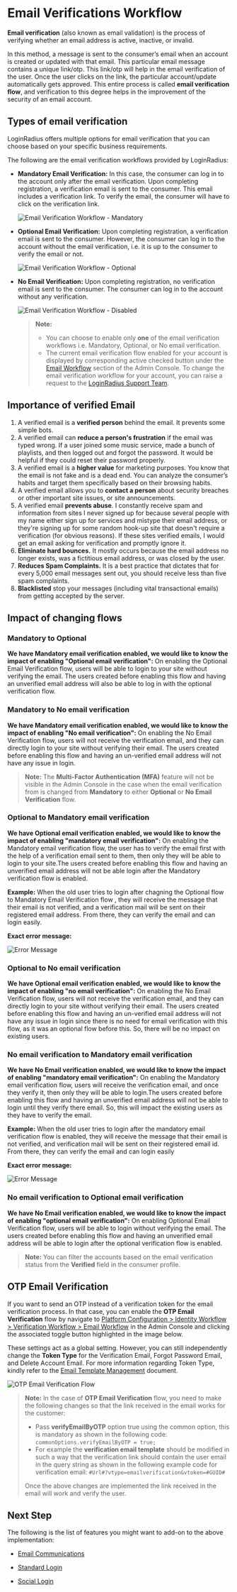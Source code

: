 # Email Verifications Workflow

**Email verification** (also known as email validation) is the process of verifying whether an email address is active, inactive, or invalid.

In this method, a message is sent to the consumer’s email when an account is created or updated with that email. This particular email message contains a unique link/otp. This link/otp will help in the email verification of the user. Once the user clicks on the link, the particular account/update automatically gets approved. This entire process is called **email verification flow**, and verification to this degree helps in the improvement of the security of an email account.

## Types of email verification

LoginRadius offers multiple options for email verification that you can choose based on your specific business requirements.

The following are the email verification workflows provided by LoginRadius:

- **Mandatory Email Verification:** In this case, the consumer can log in to the account only after the email verification. Upon completing registration, a verification email is sent to the consumer. This email includes a verification link. To verify the email, the consumer will have to click on the verification link.

  ![Email Verification Workflow - Mandatory](https://apidocs.lrcontent.com/images/VerificationFlow_1_114044749563ad6b43e2f550.14501129.png "Email Verification Workflow - Mandatory")

- **Optional Email Verification:** Upon completing registration, a verification email is sent to the consumer. However, the consumer can log in to the account without the email verification, i.e. it is up to the consumer to verify the email or not.

  ![Email Verification Workflow - Optional](https://apidocs.lrcontent.com/images/VerificationFlow_2_31724217863ad6da36708f8.92746901.png "Email Verification Workflow - Optional")

- **No Email Verification:** Upon completing registration, no verification email is sent to the consumer. The consumer can log in to the account without any verification.

  ![Email Verification Workflow - Disabled](https://apidocs.lrcontent.com/images/VerificationFlow_3_86508035163ad6f16649c91.37096891.png "Email Verification Workflow - Disabled")

  > **Note:**
  >
  > - You can choose to enable only **one** of the email verification workflows i.e. Mandatory, Optional, or No email verification.
  > - The current email verification flow enabled for your account is displayed by corresponding active checked button under the [Email Workflow](https://adminconsole.loginradius.com/platform-configuration/identity-workflow/verification-workflow/email-workflow) section of the Admin Console. To change the email verification workflow for your account, you can raise a request to the [LoginRadius Support Team](https://adminconsole.loginradius.com/support/tickets/open-a-new-ticket).

## Importance of verified Email

1.  A verified email is a **verified person** behind the email. It prevents some simple bots.
2.  A verified email can **reduce a person's frustration** if the email was typed wrong. If a user joined some music service, made a bunch of playlists, and then logged out and forgot the password. It would be helpful if they could reset their password properly.
3.  A verified email is a **higher value** for marketing purposes. You know that the email is not fake and is a dead end. You can analyze the consumer’s habits and target them specifically based on their browsing habits.
4.  A verified email allows you to **contact a person** about security breaches or other important site issues, or site announcements.
5.  A verified email **prevents abuse**. I constantly receive spam and information from sites I never signed up for because several people with my name either sign up for services and mistype their email address, or they're signing up for some random hook-up site that doesn't require a verification (for obvious reasons). If these sites verified emails, I would get an email asking for verification and promptly ignore it.
6.  **Eliminate hard bounces.** It mostly occurs because the email address no longer exists, was a fictitious email address, or was closed by the user.
7.  **Reduces Spam Complaints.** It is a best practice that dictates that for every 5,000 email messages sent out, you should receive less than five spam complaints.
8.  **Blacklisted** stop your messages (including vital transactional emails) from getting accepted by the server.

## Impact of changing flows

### Mandatory to Optional

**We have Mandatory email verification enabled, we would like to know the impact of enabling "Optional email verification":** On enabling the Optional Email Verification flow, users will be able to login to your site without verifying the email. The users created before enabling this flow and having an unverified email address will also be able to log in with the optional verification flow.

### Mandatory to No email verification

**We have Mandatory email verification enabled, we would like to know the impact of enabling "No email verification":** On enabling the No Email Verification flow, users will not receive the verification email, and they can directly login to your site without verifying their email. The users created before enabling this flow and having an un-verified email address will not have any issue in login.

> **Note:** The **Multi-Factor Authentication (MFA)** feature will not be visible in the Admin Console in the case when the email verification from is changed from **Mandatory** to either **Optional** or **No Email Verification** flow.

### Optional to Mandatory email verification

**We have Optional email verification enabled, we would like to know the impact of enabling "mandatory email verification":** On enabling the Mandatory email verification flow, the user has to verify the email first with the help of a verification email sent to them, then only they will be able to login to your site.The users created before enabling this flow and having an unverified email address will not be able login after the Mandatory verification flow is enabled.

**Example:** When the old user tries to login after chagning the Optional flow to Mandatory Email Verification flow , they will receive the message that their email is not verified, and a verification mail will be sent on their registered email address. From there, they can verify the email and can login easily.

**Exact error message:**

![Error Message](https://apidocs.lrcontent.com/images/image-23_304628e3bbfeab116.94122096.png "Error Message")

### Optional to No email verification

**We have Optional email verification enabled, we would like to know the impact of enabling "no email verification":** On enabling the No Email Verification flow, users will not receive the verification email, and they can directly login to your site without verifying their email. The users created before enabling this flow and having an un-verified email address will not have any issue in login since there is no need for email verification with this flow, as it was an optional flow before this. So, there will be no impact on existing users.

### No email verification to Mandatory email verification

**We have No Email verification enabled, we would like to know the impact of enabling "mandatory email verification":** On enabling the Mandatory email verification flow, users will receive the verification email, and once they verify it, then only they will be able to login.The users created before enabling this flow and having an unverified email address will not be able to login until they verify there email. So, this will impact the existing users as they have to verify the email.

**Example:** When the old user tries to login after the mandatory email verification flow is enabled, they will receive the message that their email is not verified, and verification mail will be sent on their registered email id. From there, they can verify the email and can login easily

**Exact error message:**

![Error Message](https://apidocs.lrcontent.com/images/image-23_304628e3bbfeab116.94122096.png "Error Message")

### No email verification to Optional email verification

**We have No Email verification enabled, we would like to know the impact of enabling "optional email verification":** On enabling Optional Email Verification flow, users will be able to login without verifying the email. The users created before enabling this flow and having an unverified email address will be able to login after the optional verification flow is enabled.

> **Note:** You can filter the accounts based on the email verification status from the **Verified** field in the consumer profile.

## OTP Email Verification

If you want to send an OTP instead of a verification token for the email verification process. In that case, you can enable the **OTP Email Verification** flow by navigate to [Platform Configuration > Identity Workflow > Verification Workflow > Email Workflow](https://adminconsole.loginradius.com/platform-configuration/identity-workflow/verification-workflow/email-workflow) in the Admin Console and clicking the associated toggle button highlighted in the image below.

These settings act as a global setting. However, you can still independently change the **Token Type** for the Verification Email, Forgot Password Email, and Delete Account Email. For more information regarding Token Type, kindly refer to the [Email Template Management](https://www.loginradius.com/legacy/docs/api/v2/admin-console/platform-configuration/standard-login/email-templates/) document.


![OTP Email Verification Flow](https://apidocs.lrcontent.com/images/VerificationFlow_4_205066724263ad70218a30a1.52885242.png "OTP Email Verification Flow")

> **Note:** In the case of **OTP Email Verification** flow, you need to make the following changes so that the link received in the email works for the customer:
>
> - Pass **verifyEmailByOTP** option true using the common option, this is mandatory as shown in the following code: `commonOptions.verifyEmailByOTP = true;`
> - For example the **verification email template** should be modified in such a way that the verification link should contain the user email in the query string as shown in the following example code for verification email: `#Url#?vtype=emailverification&vtoken=#GUID#`
>
> Once the above changes are implemented the link received in the email will work and verify the user.

## Next Step

The following is the list of features you might want to add-on to the above implementation:

- [Email Communications](https://www.loginradius.com/legacy/docs/authentication/concepts/email-communications/)

- [Standard Login](https://www.loginradius.com/legacy/docs/authentication/quick-start/standard-login/)

- [Social Login](https://www.loginradius.com/legacy/docs/authentication/quick-start/social-login/)
